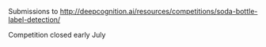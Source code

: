 Submissions to http://deepcognition.ai/resources/competitions/soda-bottle-label-detection/

Competition closed early July

